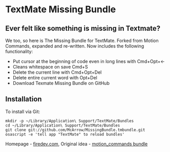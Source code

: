 # TextMate Missing Bundle  #

## Ever felt like something is missing in Textmate? ##

We too, so here is The Missing Bundle for TextMate. Forked from Motion Commands, expanded and re-written. Now includes the following functionality:

* Put cursor at the beginning of code even in long lines with Cmd+Opt+←
* Cleans whitespace on save Cmd+S
* Delete the current line with Cmd+Opt+Del
* Delete entire current word with Opt+Del
* Download Texmate Missing Bundle on GitHub

## Installation ##

To install via Git:

    mkdir -p ~/Library/Application\ Support/TextMate/Bundles
    cd ~/Library/Application\ Support/TextMate/Bundles
    git clone git://github.com/McArrow/MissingBundle.tmbundle.git
    osascript -e 'tell app "TextMate" to reload bundles'

Homepage - [firedev.com](http://firedev.com), 
Original idea - [motion_commands bundle](https://github.com/rwilcox/motion_commands.tmbundle)
